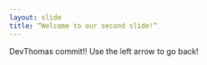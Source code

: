 ```yaml
---
layout: slide
title: “Welcome to our second slide!”
---
```

DevThomas commit!! 
Use the left arrow to go back!
